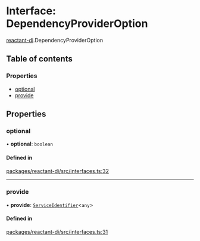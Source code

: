 # Interface: DependencyProviderOption

[reactant-di](../modules/reactant_di.md).DependencyProviderOption

## Table of contents

### Properties

- [optional](reactant_di.DependencyProviderOption.md#optional)
- [provide](reactant_di.DependencyProviderOption.md#provide)

## Properties

### optional

• **optional**: `boolean`

#### Defined in

[packages/reactant-di/src/interfaces.ts:32](https://github.com/unadlib/reactant/blob/46d47605/packages/reactant-di/src/interfaces.ts#L32)

___

### provide

• **provide**: [`ServiceIdentifier`](../modules/reactant_di.md#serviceidentifier)<`any`\>

#### Defined in

[packages/reactant-di/src/interfaces.ts:31](https://github.com/unadlib/reactant/blob/46d47605/packages/reactant-di/src/interfaces.ts#L31)
